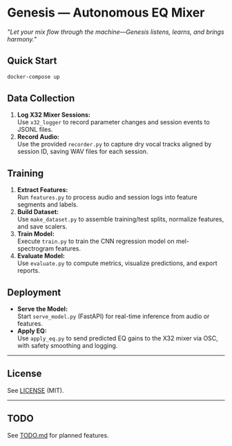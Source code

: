 # Genesis — Autonomous EQ Mixer

*"Let your mix flow through the machine—Genesis listens, learns, and brings harmony."*

## Quick Start

```bash
docker-compose up
```

## Data Collection

1. **Log X32 Mixer Sessions:**  
   Use `x32_logger` to record parameter changes and session events to JSONL files.
2. **Record Audio:**  
   Use the provided `recorder.py` to capture dry vocal tracks aligned by session ID, saving WAV files for each session.

## Training

1. **Extract Features:**  
   Run `features.py` to process audio and session logs into feature segments and labels.
2. **Build Dataset:**  
   Use `make_dataset.py` to assemble training/test splits, normalize features, and save scalers.
3. **Train Model:**  
   Execute `train.py` to train the CNN regression model on mel-spectrogram features.
4. **Evaluate Model:**  
   Use `evaluate.py` to compute metrics, visualize predictions, and export reports.

## Deployment

- **Serve the Model:**  
  Start `serve_model.py` (FastAPI) for real-time inference from audio or features.
- **Apply EQ:**  
  Use `apply_eq.py` to send predicted EQ gains to the X32 mixer via OSC, with safety smoothing and logging.

---

## License

See [LICENSE](LICENSE) (MIT).

---

## TODO

See [TODO.md](TODO.md) for planned features.